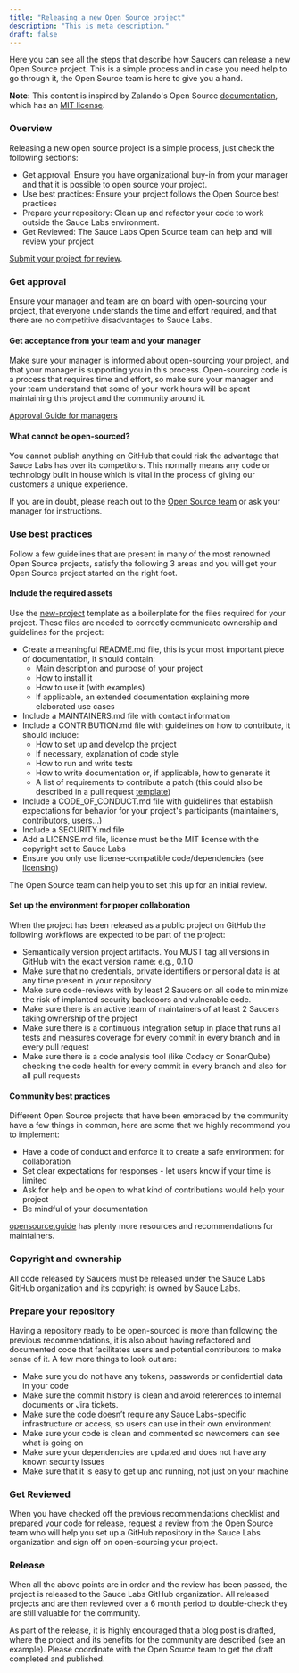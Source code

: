 ```yaml
---
title: "Releasing a new Open Source project"
description: "This is meta description."
draft: false
---
```


Here you can see all the steps that describe how Saucers can release a new Open Source project. This is a simple process and in case you need help to go through it, the Open Source team is here to give you a hand.

__Note:__ This content is inspired by Zalando's Open Source [documentation](https://opensource.zalando.com/docs), which has an [MIT license](https://github.com/zalando/zalando.github.io/blob/master/LICENSE).

### Overview
Releasing a new open source project is a simple process, just check the following sections:

- Get approval: Ensure you have organizational buy-in from your manager and that it is possible to open source your project.
- Use best practices: Ensure your project follows the Open Source best practices
- Prepare your repository: Clean up and refactor your code to work outside the Sauce Labs environment.
- Get Reviewed: The Sauce Labs Open Source team can help and will review your project

[Submit your project for review](https://docs.google.com/forms/d/e/1FAIpQLSdDi_-WhKZ2cVJwnG5n4yXNHGIrvaYUyZuVBt8K7rcqHJVIwg/viewform?usp=sf_link).

### Get approval
Ensure your manager and team are on board with open-sourcing your project, that everyone understands the time and effort required, and that there are no competitive disadvantages to Sauce Labs.

#### Get acceptance from your team and your manager
Make sure your manager is informed about open-sourcing your project, and that your manager is supporting you in this process. Open-sourcing code is a process that requires time and effort, so make sure your manager and your team understand that some of your work hours will be spent maintaining this project and the community around it.

[Approval Guide for managers](/docs/approval-guide/)

#### What cannot be open-sourced?
You cannot publish anything on GitHub that could risk the advantage that Sauce Labs has over its competitors. This normally means any code or technology built in house which is vital in the process of giving our customers a unique experience.

If you are in doubt, please reach out to the [Open Source team](https://wiki.saucelabs.com/display/OSS/Open+Source+Team) or ask your manager for instructions.

### Use best practices
Follow a few guidelines that are present in many of the most renowned Open Source projects, satisfy the following 3 areas and you will get your Open Source project started on the right foot.

#### Include the required assets
Use the [new-project](https://github.com/zalando-incubator/new-project) template as a boilerplate for the files required for your project. These files are needed to correctly communicate ownership and guidelines for the project:

- Create a meaningful README.md file, this is your most important piece of documentation, it should contain:
    - Main description and purpose of your project
    - How to install it
    - How to use it (with examples)
    - If applicable, an extended documentation explaining more elaborated use cases
- Include a MAINTAINERS.md file with contact information
- Include a CONTRIBUTION.md file with guidelines on how to contribute, it should include:
    - How to set up and develop the project
    - If necessary, explanation of code style
    - How to run and write tests
    - How to write documentation or, if applicable, how to generate it
    - A list of requirements to contribute a patch (this could also be described in a pull request [template](https://help.github.com/en/github/building-a-strong-community/about-issue-and-pull-request-templates))
- Include a CODE_OF_CONDUCT.md file with guidelines that establish expectations for behavior for your project's participants (maintainers, contributors, users…)
- Include a SECURITY.md file
- Add a LICENSE.md file, license must be the MIT license with the copyright set to Sauce Labs
- Ensure you only use license-compatible code/dependencies (see [licensing](/docs/license-guide/))

The Open Source team can help you to set this up for an initial review.

#### Set up the environment for proper collaboration

When the project has been released as a public project on GitHub the following workflows are expected to be part of the project:

- Semantically version project artifacts. You MUST tag all versions in GitHub with the exact version name: e.g., 0.1.0
- Make sure that no credentials, private identifiers or personal data is at any time present in your repository
- Make sure code-reviews with by least 2 Saucers on all code to minimize the risk of implanted security backdoors and vulnerable code.
- Make sure there is an active team of maintainers of at least 2 Saucers taking ownership of the project
- Make sure there is a continuous integration setup in place that runs all tests and measures coverage for every commit in every branch and in every pull request
- Make sure there is a code analysis tool (like Codacy or SonarQube) checking the code health for every commit in every branch and also for all pull requests

#### Community best practices
Different Open Source projects that have been embraced by the community have a few things in common, here are some that we highly recommend you to implement:

- Have a code of conduct and enforce it to create a safe environment for collaboration
- Set clear expectations for responses - let users know if your time is limited
- Ask for help and be open to what kind of contributions would help your project
- Be mindful of your documentation

[opensource.guide](https://opensource.guide/building-community/) has plenty more resources and recommendations for maintainers.

### Copyright and ownership
All code released by Saucers must be released under the Sauce Labs GitHub organization and its copyright is owned by Sauce Labs.

### Prepare your repository
Having a repository ready to be open-sourced is more than following the previous recommendations, it is also about having refactored and documented code that facilitates users and potential contributors to make sense of it. A few more things to look out are:

- Make sure you do not have any tokens, passwords or confidential data in your code
- Make sure the commit history is clean and avoid references to internal documents or Jira tickets.
- Make sure the code doesn’t require any Sauce Labs-specific infrastructure or access, so users can use in their own environment
- Make sure your code is clean and commented so newcomers can see what is going on
- Make sure your dependencies are updated and does not have any known security issues
- Make sure that it is easy to get up and running, not just on your machine

### Get Reviewed
When you have checked off the previous recommendations checklist and prepared your code for release, request a review from the Open Source team who will help you set up a GitHub repository in the Sauce Labs organization and sign off on open-sourcing your project.

### Release
When all the above points are in order and the review has been passed, the project is released to the Sauce Labs GitHub organization. All released projects and are then reviewed over a 6 month period to double-check they are still valuable for the community.

As part of the release, it is highly encouraged that a blog post is drafted, where the project and its benefits for the community are described (see an example). Please coordinate with the Open Source team to get the draft completed and published.
